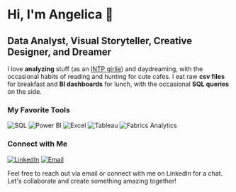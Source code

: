# Hi, I'm Angelica 👋

## Data Analyst, Visual Storyteller, Creative Designer, and Dreamer

I love **analyzing** stuff (as an [INTP girlie](https://www.16personalities.com/intp-personality)) and daydreaming, with the occasional habits of reading and hunting for cute cafes. I eat raw **csv files** for breakfast and **BI dashboards** for lunch, with the occasional **SQL queries** on the side.

### My Favorite Tools
![SQL](https://img.shields.io/badge/SQL-025E8C?style=for-the-badge&logo=sql)
![Power BI](https://img.shields.io/badge/Power_BI-F2C811?style=for-the-badge&logo=powerbi)
![Excel](https://img.shields.io/badge/Excel-217346?style=for-the-badge&logo=microsoft-excel)
![Tableau](https://img.shields.io/badge/Tableau-E97627?style=for-the-badge&logo=tableau)
![Fabrics Analytics](https://img.shields.io/badge/Fabrics_Analytics-FF5733?style=for-the-badge)

### Connect with Me
[![LinkedIn](https://img.shields.io/badge/LinkedIn-0A66C2?style=for-the-badge&logo=linkedin)](https://www.linkedin.com/in/angelicadolor/)
[![Email](https://img.shields.io/badge/Email-D14836?style=for-the-badge&logo=gmail)](mailto:angelicakdolor@gmail.com)

Feel free to reach out via email or connect with me on LinkedIn for a chat. Let's collaborate and create something amazing together!
